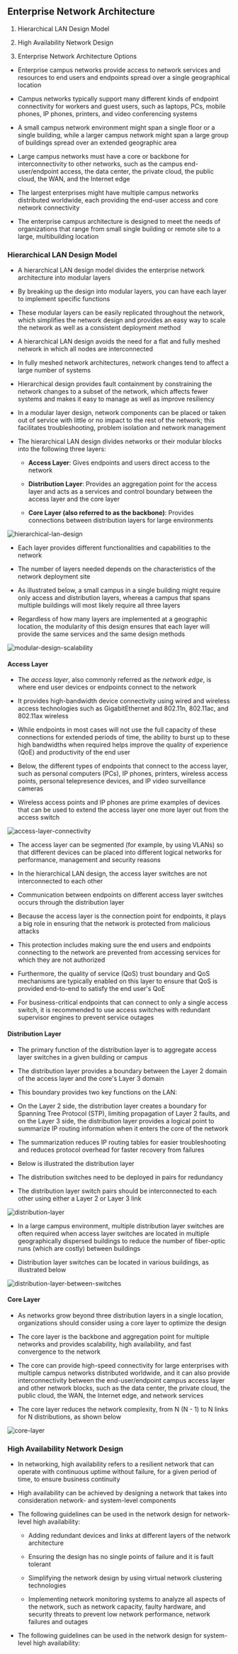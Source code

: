 ## Enterprise Network Architecture

1. Hierarchical LAN Design Model

2. High Availability Network Design

3. Enterprise Network Architecture Options

- Enterprise campus networks provide access to network services and resources to end users and endpoints spread over a single geographical location

- Campus networks typically support many different kinds of endpoint connectivity for workers and guest users, such as laptops, PCs, mobile phones, IP phones, printers, and video conferencing systems

- A small campus network environment might span a single floor or a single building, while a larger campus network might span a large group of buildings spread over an extended geographic area

- Large campus networks must have a core or backbone for interconnectivity to other networks, such as the campus end-user/endpoint access, the data center, the private cloud, the public cloud, the WAN, and the Internet edge

- The largest enterprises might have multiple campus networks distributed worldwide, each providing the end-user access and core network connectivity

- The enterprise campus architecture is designed to meet the needs of organizations that range from small single building or remote site to a large, multibuilding location

### Hierarchical LAN Design Model

- A hierarchical LAN design model divides the enterprise network architecture into modular layers

- By breaking up the design into modular layers, you can have each layer to implement specific functions

- These modular layers can be easily replicated throughout the network, which simplifies the network design and provides an easy way to scale the network as well as a consistent deployment method

- A hierarchical LAN design avoids the need for a flat and fully meshed network in which all nodes are interconnected

- In fully meshed network architectures, network changes tend to affect a large number of systems

- Hierarchical design provides fault containment by constraining the network changes to a subset of the network, which affects fewer systems and makes it easy to manage as well as improve resiliency

- In a modular layer design, network components can be placed or taken out of service with little or no impact to the rest of the network; this facilitates troubleshooting, problem isolation and network management

- The hierarchical LAN design divides networks or their modular blocks into the following three layers:

    - **Access Layer**: Gives endpoints and users direct access to the network

    - **Distribution Layer**: Provides an aggregation point for the access layer and acts as a services and control boundary between the access layer and the core layer

    - **Core Layer (also referred to as the backbone)**: Provides connections between distribution layers for large environments

![hierarchical-lan-design](./hierarchical-lan-design.png)

- Each layer provides different functionalities and capabilities to the network

- The number of layers needed depends on the characteristics of the network deployment site

- As illustrated below, a small campus in a single building might require only access and distribution layers, whereas a campus that spans multiple buildings will most likely require all three layers

- Regardless of how many layers are implemented at a geographic location, the modularity of this design ensures that each layer will provide the same services and the same design methods

![modular-design-scalability](./modular-design-scalability.png)

#### Access Layer

- The *access layer*, also commonly referred as the *network edge*, is where end user devices or endpoints connect to the network 

- It provides high-bandwidth device connectivity using wired and wireless access technologies such as GigabitEthernet and 802.11n, 802.11ac, and 802.11ax wireless

- While endpoints in most cases will not use the full capacity of these connections for extended periods of time, the ability to burst up to these high bandwidths when required helps improve the quality of experience (QoE) and productivity of the end user

- Below, the different types of endpoints that connect to the access layer, such as personal computers (PCs), IP phones, printers, wireless access points, personal telepresence devices, and IP video surveillance cameras

- Wireless access points and IP phones are prime examples of devices that can be used to extend the access layer one more layer out from the access switch

![access-layer-connectivity](./access-layer-connectivity.png)

- The access layer can be segmented (for example, by using VLANs) so that different devices can be placed into different logical networks for performance, management and security reasons

- In the hierarchical LAN design, the access layer switches are not interconnected to each other

- Communication between endpoints on different access layer switches occurs through the distribution layer

- Because the access layer is the connection point for endpoints, it plays a big role in ensuring that the network is protected from malicious attacks

- This protection includes making sure the end users and endpoints connecting to the network are prevented from accessing services for which they are not authorized

- Furthermore, the quality of service (QoS) trust boundary and QoS mechanisms are typically enabled on this layer to ensure that QoS is provided end-to-end to satisfy the end user's QoE

- For business-critical endpoints that can connect to only a single access switch, it is recommended to use access switches with redundant supervisor engines to prevent service outages

#### Distribution Layer

- The primary function of the distribution layer is to aggregate access layer switches in a given building or campus

- The distribution layer provides a boundary between the Layer 2 domain of the access layer and the core's Layer 3 domain

- This boundary provides two key functions on the LAN:

- On the Layer 2 side, the distribution layer creates a boundary for Spanning Tree Protocol (STP), limiting propagation of Layer 2 faults, and on the Layer 3 side, the distribution layer provides a logical point to summarize IP routing information when it enters the core of the network 

- The summarization reduces IP routing tables for easier troubleshooting and reduces protocol overhead for faster recovery from failures

- Below is illustrated the distribution layer

- The distribution switches need to be deployed in pairs for redundancy

- The distribution layer switch pairs should be interconnected to each other using either a Layer 2 or Layer 3 link

![distribution-layer](./distribution-layer.png)

- In a large campus environment, multiple distribution layer switches are often required when access layer switches are located in multiple geographically dispersed buildings to reduce the number of fiber-optic runs (which are costly) between buildings

- Distribution layer switches can be located in various buildings, as illustrated below

![distribution-layer-between-switches](./distribution-switches-between-buildings.png)

#### Core Layer

- As networks grow beyond three distribution layers in a single location, organizations should consider using a core layer to optimize the design

- The core layer is the backbone and aggregation point for multiple networks and provides scalability, high availability, and fast convergence to the network

- The core can provide high-speed connectivity for large enterprises with multiple campus networks distributed worldwide, and it can also provide interconnectivity between the end-user/endpoint campus access layer and other network blocks, such as the data center, the private cloud, the public cloud, the WAN, the Internet edge, and network services

- The core layer reduces the network complexity, from N (N - 1) to N links for N distributions, as shown below

![core-layer](./core-layer.png)

### High Availability Network Design

- In networking, high availability refers to a resilient network that can operate with continuous uptime without failure, for a given period of time, to ensure business continuity

- High availability can be achieved by designing a network that takes into consideration network- and system-level components

- The following guidelines can be used in the network design for network-level high availability:

    - Adding redundant devices and links at different layers of the network architecture

    - Ensuring the design has no single points of failure and it is fault tolerant

    - Simplifying the network design by using virtual network clustering technologies

    - Implementing network monitoring systems to analyze all aspects of the network, such as network capacity, faulty hardware, and security threats to prevent low network performance, network failures and outages

- The following guidelines can be used in the network design for system-level high availability:
